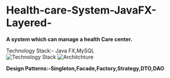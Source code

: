 # Health-care-System-JavaFX-Layered-
**A system which can manage a health Care center.**


Technology Stack:- Java FX,MySQL    
![Technology Stack](https://img.shields.io/badge/javaFX-MySQL-brightgreen.svg)
![Architchture](https://img.shields.io/badge/Architechure-Expanded%20version%20of%20MVC-orange.svg)


**Design Patterns:-Singleton,Facade,Factory,Strategy,DTO,DAO**
